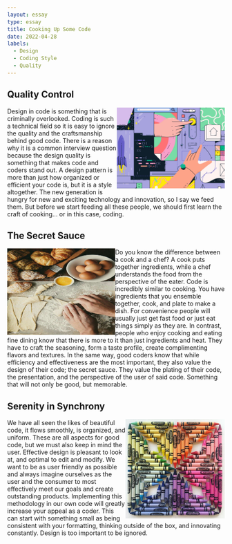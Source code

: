 ```yaml
---
layout: essay
type: essay
title: Cooking Up Some Code
date: 2022-04-28
labels:
  - Design
  - Coding Style
  - Quality
---
```

<h2>Quality Control</h2>

<img src="../images/design.jpg" width="250px" align="right"/>

<p>
 Design in code is something that is criminally overlooked. Coding is such a technical field so it is easy to ignore the quality and the craftsmanship behind good code. There is a reason why it is a common interview question because the design quality is something that makes code and coders stand out. A design pattern is more than just how organized or efficient your code is, but it is a style altogether. The new generation is hungry for new and exciting technology and innovation, so I say we feed them. But before we start feeding all these people, we should first learn the craft of cooking... or in this case, coding.
</p>

<h2>The Secret Sauce</h2>

<img src="../images/cooking.jpg" width="250px" height="200" align="left"/>

<p>
	Do you know the difference between a cook and a chef? A cook puts together ingredients, while a chef understands the food from the perspective of the eater. Code is incredibly similar to cooking. You have ingredients that you ensemble together, cook, and plate to make a dish. For convenience people will usually just get fast food or just eat things simply as they are. In contrast, people who enjoy cooking and eating fine dining know that there is more to it than just ingredients and heat. They have to craft the seasoning, form a taste profile, create complimenting flavors and textures. In the same way, good coders know that while efficiency and effectiveness are the most important, they also value the design of their code; the secret sauce. They value the plating of their code, the presentation, and the perspective of the user of said code. Something that will not only be good, but memorable.
</p>

<h2>Serenity in Synchrony</h2>
<img src="../images/crayons.jpg" width="230px" align="right"/>
<p>
    We have all seen the likes of beautiful code, it flows smoothly, is organized, and uniform. These are all aspects for good code, but we must also keep in mind the user. Effective design is pleasant to look at, and optimal to edit and modify. We want to be as user friendly as possible and always imagine ourselves as the user and the consumer to most effectively meet our goals and create outstanding products. Implementing this methodology in our own code will greatly increase your appeal as a coder. This can start with something small as being consistent with your formatting, thinking outside of the box, and innovating constantly. Design is too important to be ignored.
</p>
